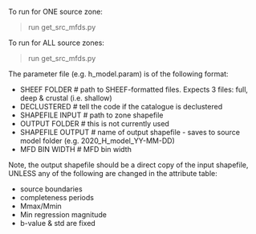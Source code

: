 To run for ONE source zone:

> run get_src_mfds.py <param file> <zone code>

To run for ALL source zones:

> run get_src_mfds.py <param file>

The parameter file (e.g. h_model.param) is of the following format:

- SHEEF FOLDER     # path to SHEEF-formatted files.  Expects 3 files: full, deep & crustal (i.e. shallow)
- DECLUSTERED      # tell the code if the catalogue is declustered
- SHAPEFILE INPUT  # path to zone shapefile
- OUTPUT FOLDER    # this is not currently used
- SHAPEFILE OUTPUT # name of output shapefile - saves to source model folder (e.g. 2020_H_model_YY-MM-DD)
- MFD BIN WIDTH    # MFD bin width

Note, the output shapefile should be a direct copy of the input shapefile, UNLESS any of the following are changed in the attribute table:

- source boundaries
- completeness periods
- Mmax/Mmin
- Min regression magnitude
- b-value & std are fixed

